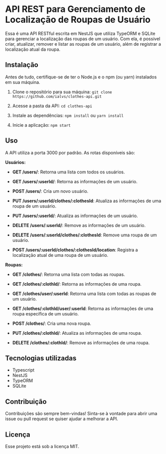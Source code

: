 # API REST para Gerenciamento de Localização de Roupas de Usuário

Essa é uma API RESTful escrita em NestJS que utiliza TypeORM e SQLite para gerenciar a localização das roupas de um usuário. Com ela, é possível criar, atualizar, remover e listar as roupas de um usuário, além de registrar a localização atual da roupa.

## Instalação

Antes de tudo, certifique-se de ter o Node.js e o npm (ou yarn) instalados em sua máquina.

1. Clone o repositório para sua máquina:
`git clone https://github.com/ialvs/clothes-api.git`

2. Acesse a pasta da API:
`cd clothes-api`

3. Instale as dependências:
`npm install` ou `yarn install`

4. Inicie a aplicação:
`npm start`

## Uso

A API utiliza a porta 3000 por padrão. As rotas disponíveis são:

**Usuários:**

- **GET /users/**: Retorna uma lista com todos os usuários.
- **GET /users/:userId/**: Retorna as informações de um usuário.


- **POST /users/**: Cria um novo usuário.

- **PUT /users/:userId/clothes/:clothesId**: Atualiza as informações de uma roupa de um usuário.
- **PUT /users/:userId/**: Atualiza as informações de um usuário.
- **DELETE /users/:userId/**: Remove as informações de um usuário.
- **DELETE /users/:userId/clothes/:clothesId**: Remove uma roupa de um usuário.
- **POST /users/:userId/clothes/:clothesId/location**: Registra a localização atual de uma roupa de um usuário.

**Roupas:**
- **GET /clothes/**: Retorna uma lista com todas as roupas.
- **GET /clothes/:clothId/**: Retorna as informações de uma roupa.
- **GET /clothes/user/:userId**: Retorna uma lista com todas as roupas de um usuário.
- **GET /clothes/:clothId/user/:userId**: Retorna as informações de uma roupa específica de um usuário.
- **POST /clothes/**: Cria uma nova roupa.



- **PUT /clothes/:clothId/**: Atualiza as informações de uma roupa.
- **DELETE /clothes/:clothId/**: Remove as informações de uma roupa.


## Tecnologias utilizadas

- Typescript
- NestJS
- TypeORM
- SQLite

## Contribuição

Contribuições são sempre bem-vindas! Sinta-se à vontade para abrir uma issue ou pull request se quiser ajudar a melhorar a API.

## Licença

Esse projeto está sob a licença MIT.
